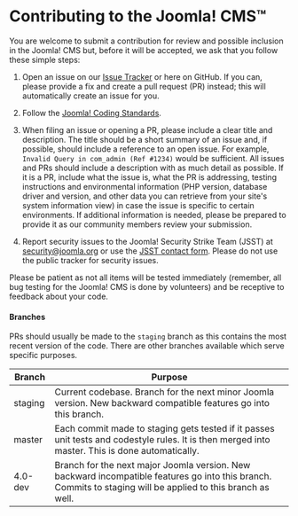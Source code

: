 Contributing to the Joomla! CMS™
===============
You are welcome to submit a contribution for review and possible inclusion in the Joomla! CMS but, before it will be accepted, we ask that you follow these simple steps:

1) Open an issue on our [Issue Tracker](https://issues.joomla.org/) or here on GitHub. If you can, please provide a fix and create a pull request (PR) instead; this will automatically create an issue for you.

2) Follow the [Joomla! Coding Standards](https://joomla.github.io/coding-standards).

3) When filing an issue or opening a PR, please include a clear title and description.  The title should be a short summary of an issue and, if possible, should include a reference to an open issue.  For example, `Invalid Query in com_admin (Ref #1234)` would be sufficient.  All issues and PRs should include a description with as much detail as possible. 
If it is a PR, include what the issue is, what the PR is addressing, testing instructions and environmental information (PHP version, database driver and version, and other data you can retrieve from your site's system information view) in case the issue is specific to certain environments.  If additional information is needed, please be prepared to provide it as our community members review your submission.

4) Report security issues to the Joomla! Security Strike Team (JSST) at security@joomla.org or use the [JSST contact form](https://developer.joomla.org/contact-security-team.html). Please do not use the public tracker for security issues.

Please be patient as not all items will be tested immediately (remember, all bug testing for the Joomla! CMS is done by volunteers) and be receptive to feedback about your code.

#### Branches
PRs should usually be made to the `staging` branch as this contains the most recent version of the code.
There are other branches available which serve specific purposes.

| Branch | Purpose |
| ------ | ------- |
| staging | Current codebase. Branch for the next minor Joomla version. New backward compatible features go into this branch. |
| master | Each commit made to staging gets tested if it passes unit tests and codestyle rules. It is then merged into master. This is done automatically. |
| 4.0-dev | Branch for the next major Joomla version. New backward incompatible features go into this branch. Commits to staging will be applied to this branch as well. |
